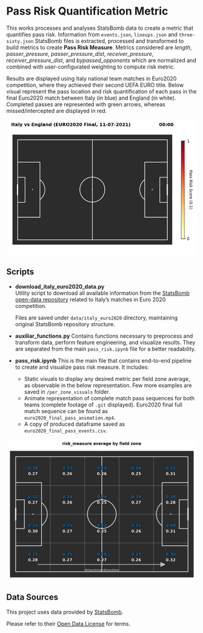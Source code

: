 # Pass Risk Quantification Metric
This works processes and analyses StatsBomb data to create a metric that quantifies pass risk. Information from ``events.json``, ``lineups.json`` and ``three-sixty.json`` StatsBomb files is extracted, processed and transformed to build metrics to create **Pass Risk Measure**. Metrics considered are *length*, *passer_pressure*, *passer_pressure_dist*, *receiver_pressure*, *receiver_pressure_dist*, and *bypassed_opponents* which are normalized and combined with user-configurated weighting to compute risk metric.

Results are displayed using Italy national team matches in Euro2020 competition, where they achieved their second UEFA EURO title. Below visual represent the pass location and risk quantification of each pass in the final Euro2020 match between Italy (in blue) and England (in white). Completed passes are represented with green arrows, whereas missed/intercepted are displayed in red.

<p align="center">
  <img src="euro2020_final_pass_animation.gif" width="500" alt="Pass risk animation">
</p>


## Scripts
- **download_italy_euro2020_data.py**  
  Utility script to download all available information from the [StatsBomb open-data repository](https://github.com/statsbomb/open-data) related to Italy’s matches in Euro 2020 competition.

  Files are saved under `data/italy_euro2020` directory, maintaining original StatsBomb repository structure.

- **auxiliar_functions.py**
  Contains functions necessary to preprocess and transform data, perform feature engineering, and visualize results. They are separated from the main `pass_risk.ipynb` file for a better readability.

- **pass_risk.ipynb**
  This is the main file that contains end-to-end pipeline to create and visualize pass risk measure. It includes:
  - Static visuals to display any desired metric per field zone average, as observable in the below representation. Few more examples are saved in `/per_zone_visuals` folder.
  - Animate representation of complete match pass sequences for both teams (complete footage of `.git` displayed). Euro2020 final full match sequence can be found as `euro2020_final_pass_animation.mp4`.
  - A copy of produced dataframe saved as `euro2020_final_pass_events.csv`.

<p align="center">
  <img src="per_zone_visuals/per_zone_risk_measure_5x4.png" width="500" alt="Pass risk animation">
</p>

  




## Data Sources
This project uses data provided by [StatsBomb](https://statsbomb.com).

Please refer to their [Open Data License](https://github.com/statsbomb/open-data/blob/master/LICENSE.md) for terms. 
